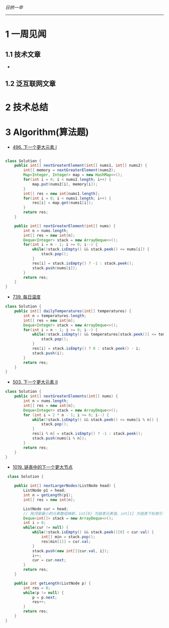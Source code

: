 
*日拱一卒*

_________________

# 1 一周见闻

## 1.1 技术文章
+

## 1.2 泛互联网文章



# 2 技术总结



# 3 Algorithm(算法题)

+ [496. 下一个更大元素 I](https://leetcode.cn/problems/next-greater-element-i/description/)
```java

class Solution {
    public int[] nextGreaterElement(int[] nums1, int[] nums2) {
        int[] memory = nextGreaterElement(nums2);
        Map<Integer, Integer> map = new HashMap<>();
        for(int i = 0; i < nums2.length; i++) {
            map.put(nums2[i], memory[i]);
        }
        int[] res = new int[nums1.length];
        for(int i = 0; i < nums1.length; i++) {
            res[i] = map.get(nums1[i]);
        }
        return res;
    }

    public int[] nextGreaterElement(int[] nums) {
        int n = nums.length;
        int[] res = new int[n];
        Deque<Integer> stack = new ArrayDeque<>();
        for(int i = n - 1; i >= 0; i--) {
            while(!stack.isEmpty() && stack.peek() <= nums[i]) {
                stack.pop();
            }
            res[i] = stack.isEmpty() ? -1 : stack.peek();
            stack.push(nums[i]);
        }
        return res;
    }
}
```

+ [739. 每日温度](https://leetcode.cn/problems/daily-temperatures/description/)
```java
class Solution {
    public int[] dailyTemperatures(int[] temperatures) {
        int n = temperatures.length;
        int[] res = new int[n];
        Deque<Integer> stack = new ArrayDeque<>();
        for(int i = n - 1; i >= 0; i--) {
            while(!stack.isEmpty() && temperatures[stack.peek()] <= temperatures[i]) {
                stack.pop();
            }
            res[i] = stack.isEmpty() ? 0 : stack.peek() - i;
            stack.push(i);
        }
        return res;
    }
}

```

+ [503. 下一个更大元素 II](https://leetcode.cn/problems/next-greater-element-ii/description/)
```java
class Solution {
    public int[] nextGreaterElements(int[] nums) {
        int n = nums.length;
        int[] res = new int[n];
        Deque<Integer> stack = new ArrayDeque<>();
        for (int i = 2 * n - 1; i >= 0; i--) {
            while(!stack.isEmpty() && stack.peek() <= nums[i % n]) {
                stack.pop();
            }
            res[i % n] = stack.isEmpty() ? -1 : stack.peek();
            stack.push(nums[i % n]);
        }
        return res;
    }
}
```

+ [1019. 链表中的下一个更大节点](https://leetcode.cn/problems/next-greater-node-in-linked-list/description/)
```java
 class Solution {

    public int[] nextLargerNodes(ListNode head) {
        ListNode p1 = head;
        int n = getLength(p1);
        int[] res = new int[n];

        ListNode cur = head;
        // 栈顶是最小的元素数组映射，int[0] 为链表元素值，int[1] 为链表下标索引
        Deque<int[]> stack = new ArrayDeque<>();
        int i = 0;
        while(cur != null) {
            while(!stack.isEmpty() && stack.peek()[0] < cur.val) {
                int[] min = stack.pop();
                res[min[1]] = cur.val;
            }
            stack.push(new int[]{cur.val, i});
            i++;
            cur = cur.next;
        }
        return res;
    }

    public int getLength(ListNode p) {
        int res = 0;
        while(p != null) {
            p = p.next;
            res++;
        }
        return res;
    }
}


```


















